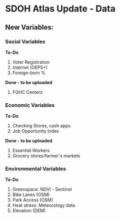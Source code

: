# SDOH Atlas Update - Data

## New Variables: 

### Social Variables
**To-Do**
1. Voter Registration
2. Internet (OEPS+)
3. Foreign-born %

**Done - to be uploaded**
1. FQHC Centers 

### Economic Variables
**To-Do**
1. Checking Stores, cash apps
2. Job Opportunity Index

**Done - to be uploaded**
1. Essential Workers
2. Grocery stores/farmer's markets 

### Environmental Variables
**To-Do**
1.  Greenspace: NDVI - Sentinel  
2. Bike Lanes (OSM)
3. Park Access (OSM)
4. Heat stress: Meteorology data 
5. Elevation (DEM)

